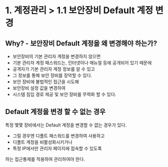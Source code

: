 # 1. 계정관리 > 1.1 보안장비 Default 계정 변경

## Why? - 보안장비 Default 계정을 왜 변경해야 하는가?
- 보안장비의 기본 관리자 계정을 변경하지 않으면
- 기본 관리자 계정 패스워드는, 인터넷이나 매뉴얼 등에 공개되어 있기 때문에
- 공격자가 기본 관리자 계정 정보를 알 수 있고
- 그 정보를 통해 보안 장비를 장악할 수 있다.
- 보안 장비에 불법적인 접근을 시도해
- 보안장비 설정 값을 변경하여 
- 시스템 침입 경로 제공 및 보안 장비를 무력화 할 수 있다.


## Default 계정을 변경 할 수 없는 경우
특정 몇몇 장비에서는 Default 계정을 변경할 수 없는 경우가 있다.
- 그럴 경우엔 디폴트 패스워드를 변경하여 사용하고
- 디폴트 계정을 비활성화시키거나
- 특정 IP에서만 관리자 페이지에 접속할 수 있도록

하는 접근통제를 적용하여 관리하여야 한다.


